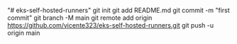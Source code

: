 "# eks-self-hosted-runners"   git init  git add README.md  git commit -m "first commit"  git branch -M main  git remote add origin https://github.com/vicente323/eks-self-hosted-runners.git  git push -u origin main


